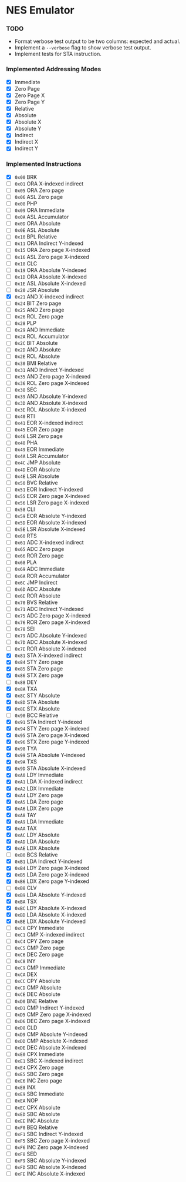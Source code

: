 # NES Emulator

### TODO

- Format verbose test output to be two columns: expected and actual.
- Implement a `--verbose` flag to show verbose test output.
- Implement tests for STA instruction.

### Implemented Addressing Modes

- [x] Immediate
- [x] Zero Page
- [x] Zero Page X
- [x] Zero Page Y
- [x] Relative
- [x] Absolute
- [x] Absolute X
- [x] Absolute Y
- [x] Indirect
- [x] Indirect X
- [x] Indirect Y

### Implemented Instructions

- [x] `0x00` BRK
- [ ] `0x01` ORA X-indexed indirect
- [ ] `0x05` ORA Zero page
- [ ] `0x06` ASL Zero page
- [ ] `0x08` PHP
- [ ] `0x09` ORA Immediate
- [ ] `0x0A` ASL Accumulator
- [ ] `0x0D` ORA Absolute
- [ ] `0x0E` ASL Absolute
- [ ] `0x10` BPL Relative
- [ ] `0x11` ORA Indirect Y-indexed
- [ ] `0x15` ORA Zero page X-indexed
- [ ] `0x16` ASL Zero page X-indexed
- [ ] `0x18` CLC
- [ ] `0x19` ORA Absolute Y-indexed
- [ ] `0x1D` ORA Absolute X-indexed
- [ ] `0x1E` ASL Absolute X-indexed
- [ ] `0x20` JSR Absolute
- [x] `0x21` AND X-indexed indirect
- [ ] `0x24` BIT Zero page
- [ ] `0x25` AND Zero page
- [ ] `0x26` ROL Zero page
- [ ] `0x28` PLP
- [ ] `0x29` AND Immediate
- [ ] `0x2A` ROL Accumulator
- [ ] `0x2C` BIT Absolute
- [ ] `0x2D` AND Absolute
- [ ] `0x2E` ROL Absolute
- [ ] `0x30` BMI Relative
- [ ] `0x31` AND Indirect Y-indexed
- [ ] `0x35` AND Zero page X-indexed
- [ ] `0x36` ROL Zero page X-indexed
- [ ] `0x38` SEC
- [ ] `0x39` AND Absolute Y-indexed
- [ ] `0x3D` AND Absolute X-indexed
- [ ] `0x3E` ROL Absolute X-indexed
- [ ] `0x40` RTI
- [ ] `0x41` EOR X-indexed indirect
- [ ] `0x45` EOR Zero page
- [ ] `0x46` LSR Zero page
- [ ] `0x48` PHA
- [ ] `0x49` EOR Immediate
- [ ] `0x4A` LSR Accumulator
- [ ] `0x4C` JMP Absolute
- [ ] `0x4D` EOR Absolute
- [ ] `0x4E` LSR Absolute
- [ ] `0x50` BVC Relative
- [ ] `0x51` EOR Indirect Y-indexed
- [ ] `0x55` EOR Zero page X-indexed
- [ ] `0x56` LSR Zero page X-indexed
- [ ] `0x58` CLI
- [ ] `0x59` EOR Absolute Y-indexed
- [ ] `0x5D` EOR Absolute X-indexed
- [ ] `0x5E` LSR Absolute X-indexed
- [ ] `0x60` RTS
- [ ] `0x61` ADC X-indexed indirect
- [ ] `0x65` ADC Zero page
- [ ] `0x66` ROR Zero page
- [ ] `0x68` PLA
- [ ] `0x69` ADC Immediate
- [ ] `0x6A` ROR Accumulator
- [ ] `0x6C` JMP Indirect
- [ ] `0x6D` ADC Absolute
- [ ] `0x6E` ROR Absolute
- [ ] `0x70` BVS Relative
- [ ] `0x71` ADC Indirect Y-indexed
- [ ] `0x75` ADC Zero page X-indexed
- [ ] `0x76` ROR Zero page X-indexed
- [ ] `0x78` SEI
- [ ] `0x79` ADC Absolute Y-indexed
- [ ] `0x7D` ADC Absolute X-indexed
- [ ] `0x7E` ROR Absolute X-indexed
- [x] `0x81` STA X-indexed indirect
- [x] `0x84` STY Zero page
- [x] `0x85` STA Zero page
- [x] `0x86` STX Zero page
- [ ] `0x88` DEY
- [x] `0x8A` TXA
- [x] `0x8C` STY Absolute
- [x] `0x8D` STA Absolute
- [x] `0x8E` STX Absolute
- [ ] `0x90` BCC Relative
- [x] `0x91` STA Indirect Y-indexed
- [x] `0x94` STY Zero page X-indexed
- [x] `0x95` STA Zero page X-indexed
- [x] `0x96` STX Zero page Y-indexed
- [x] `0x98` TYA
- [x] `0x99` STA Absolute Y-indexed
- [x] `0x9A` TXS
- [x] `0x9D` STA Absolute X-indexed
- [x] `0xA0` LDY Immediate
- [x] `0xA1` LDA X-indexed indirect
- [x] `0xA2` LDX Immediate
- [x] `0xA4` LDY Zero page
- [x] `0xA5` LDA Zero page
- [x] `0xA6` LDX Zero page
- [x] `0xA8` TAY
- [x] `0xA9` LDA Immediate
- [x] `0xAA` TAX
- [x] `0xAC` LDY Absolute
- [x] `0xAD` LDA Absolute
- [x] `0xAE` LDX Absolute
- [ ] `0xB0` BCS Relative
- [x] `0xB1` LDA Indirect Y-indexed
- [x] `0xB4` LDY Zero page X-indexed
- [x] `0xB5` LDA Zero page X-indexed
- [x] `0xB6` LDX Zero page Y-indexed
- [ ] `0xB8` CLV
- [x] `0xB9` LDA Absolute Y-indexed
- [x] `0xBA` TSX
- [x] `0xBC` LDY Absolute X-indexed
- [x] `0xBD` LDA Absolute X-indexed
- [x] `0xBE` LDX Absolute Y-indexed
- [ ] `0xC0` CPY Immediate
- [ ] `0xC1` CMP X-indexed indirect
- [ ] `0xC4` CPY Zero page
- [ ] `0xC5` CMP Zero page
- [ ] `0xC6` DEC Zero page
- [ ] `0xC8` INY
- [ ] `0xC9` CMP Immediate
- [ ] `0xCA` DEX
- [ ] `0xCC` CPY Absolute
- [ ] `0xCD` CMP Absolute
- [ ] `0xCE` DEC Absolute
- [ ] `0xD0` BNE Relative
- [ ] `0xD1` CMP Indirect Y-indexed
- [ ] `0xD5` CMP Zero page X-indexed
- [ ] `0xD6` DEC Zero page X-indexed
- [ ] `0xD8` CLD
- [ ] `0xD9` CMP Absolute Y-indexed
- [ ] `0xDD` CMP Absolute X-indexed
- [ ] `0xDE` DEC Absolute X-indexed
- [ ] `0xE0` CPX Immediate
- [ ] `0xE1` SBC X-indexed indirect
- [ ] `0xE4` CPX Zero page
- [ ] `0xE5` SBC Zero page
- [ ] `0xE6` INC Zero page
- [ ] `0xE8` INX
- [ ] `0xE9` SBC Immediate
- [ ] `0xEA` NOP
- [ ] `0xEC` CPX Absolute
- [ ] `0xED` SBC Absolute
- [ ] `0xEE` INC Absolute
- [ ] `0xF0` BEQ Relative
- [ ] `0xF1` SBC Indirect Y-indexed
- [ ] `0xF5` SBC Zero page X-indexed
- [ ] `0xF6` INC Zero page X-indexed
- [ ] `0xF8` SED
- [ ] `0xF9` SBC Absolute Y-indexed
- [ ] `0xFD` SBC Absolute X-indexed
- [ ] `0xFE` INC Absolute X-indexed
